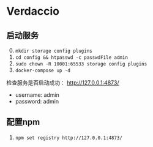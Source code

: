 # Verdaccio

## 启动服务

0. `mkdir storage config plugins`
1. `cd config && htpasswd -c passwdFile admin`
2. `sudo chown -R 10001:65533 storage config plugins`
3. `docker-compose up -d`

检查服务是否启动成功： http://127.0.0.1:4873/

- username: admin
- password: admin


## 配置npm

1. `npm set registry http://127.0.0.1:4873/`



